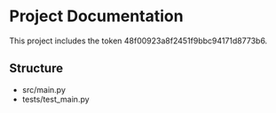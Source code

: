 # Project Documentation
This project includes the token 48f00923a8f2451f9bbc94171d8773b6.

## Structure
- src/main.py
- tests/test_main.py